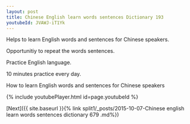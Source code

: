 ```yaml
---
layout: post
title: Chinese English learn words sentences Dictionary 193 
youtubeId: JVAWJ-iT1Yk
---
```

 
 
Helps to learn English words and sentences for Chinese speakers.

Opportunitiy to repeat the words sentences. 

Practice English language. 
 
10 minutes practice every day. 
 
How to learn English words and sentences for Chinese speakers 
 
{% include youtubePlayer.html id=page.youtubeId %}
 
 
[Next]({{ site.baseurl }}{% link  split1/_posts/2015-10-07-Chinese english learn words sentences dictionary 679 .md%})
 
